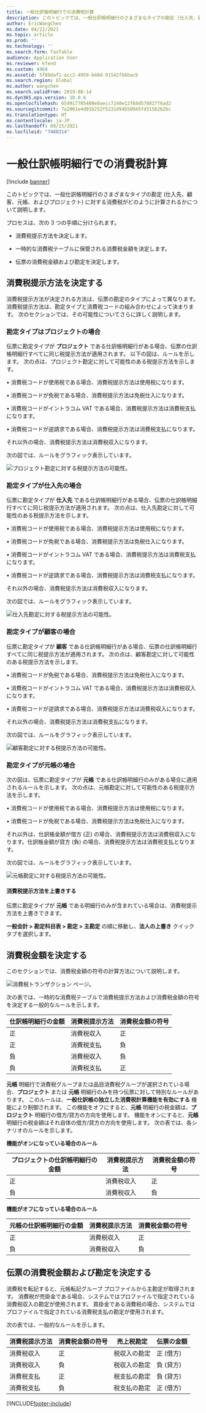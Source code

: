 ```yaml
---
title: 一般仕訳帳明細行での消費税計算
description: このトピックでは、一般仕訳帳明細行のさまざまなタイプの勘定 (仕入先、顧客、元帳、およびプロジェクト) に対する消費税がどのように計算されるかについて説明します。
author: EricWangChen
ms.date: 04/22/2021
ms.topic: article
ms.prod: ''
ms.technology: ''
ms.search.form: TaxTable
audience: Application User
ms.reviewer: kfend
ms.custom: 4464
ms.assetid: 5f89daf1-acc2-4959-b48d-91542fb6bacb
ms.search.region: Global
ms.author: wangchen
ms.search.validFrom: 2019-08-14
ms.dyn365.ops.version: 10.0.6
ms.openlocfilehash: 654917705400e0aecc7240e12f68d578827f6ad2
ms.sourcegitcommit: 7a2001e4d01b252f5231d94b50945fd31562b2bc
ms.translationtype: HT
ms.contentlocale: ja-JP
ms.lasthandoff: 09/15/2021
ms.locfileid: "7488314"
---
```

# <a name="sales-tax-calculation-on-general-journal-lines"></a>一般仕訳帳明細行での消費税計算
[!include [banner](../includes/banner.md)]

このトピックでは、一般仕訳帳明細行のさまざまなタイプの勘定 (仕入先、顧客、元帳、およびプロジェクト) に対する消費税がどのように計算されるかについて説明します。

プロセスは、次の 3 つの手順に分けられます。

- 消費税提示方法を決定します。

- 一時的な消費税テーブルに保管される消費税金額を決定します。

- 伝票の消費税金額および勘定を決定します。

## <a name="determine-the-sales-tax-direction"></a>消費税提示方法を決定する

消費税提示方法が決定される方法は、伝票の勘定のタイプによって異なります。 消費税提示方法は、勘定タイプと消費税コードの組み合わせによって決まります。 次のセクションでは、その可能性についてさらに詳しく説明します。 

### <a name="account-type-is-project"></a>勘定タイプはプロジェクトの場合

伝票に勘定タイプが **プロジェクト** である仕訳帳明細行がある場合、伝票の仕訳帳明細行すべてに同じ税提示方法が適用されます。 以下の図は、ルールを示します。 次の点は、プロジェクト勘定に対して可能性のある税提示方法を示します。

•   消費税コードが使用税である場合、消費税提示方法は使用税になります。

•   消費税コードが免税である場合、消費税提示方法は免税仕入になります。

•   消費税コードがイントラコム VAT である場合、消費税提示方法は消費税支払になります。

•   消費税コードが逆請求である場合、消費税提示方法は消費税支払になります。

それ以外の場合、消費税提示方法は消費税収入になります。

次の図では、ルールをグラフィック表示しています。

![プロジェクト勘定に対する税提示方法の可能性。](media/Sales-Tax-Direction-Vendor.jpg)

### <a name="account-type-is-vendor"></a>勘定タイプが仕入先の場合

伝票に勘定タイプが **仕入先** である仕訳帳明細行がある場合、伝票の仕訳帳明細行すべてに同じ税提示方法が適用されます。 次の点は、仕入先勘定に対して可能性のある税提示方法を示します。 

•   消費税コードが使用税である場合、消費税提示方法は使用税になります。

•   消費税コードが免税である場合、消費税提示方法は免税仕入になります。

•   消費税コードがイントラコム VAT である場合、消費税提示方法は消費税支払になります。

•   消費税コードが逆請求である場合、消費税提示方法は消費税支払になります。

それ以外の場合、消費税提示方法は消費税収入になります。

次の図では、ルールをグラフィック表示しています。

![仕入先勘定に対する税提示方法の可能性。](media/Sales-Tax-Direction-Vendor.jpg)

### <a name="account-type-is-customer"></a>勘定タイプが顧客の場合

伝票に勘定タイプが **顧客** である仕訳帳明細行がある場合、伝票の仕訳帳明細行すべてに同じ税提示方法が適用されます。 次の点は、顧客勘定に対して可能性のある税提示方法を示します。

•   消費税コードが免税である場合、消費税提示方法は免税仕入になります。

•   消費税コードがイントラコム VAT である場合、消費税提示方法は消費税収入になります。

•   消費税コードが逆請求である場合、消費税提示方法は消費税収入になります。

それ以外の場合、消費税提示方法は消費税支払になります。

次の図では、ルールをグラフィック表示しています。

![顧客勘定に対する税提示方法の可能性。](media/Sales-Tax-Direction-Customer.jpg)

### <a name="account-type-is-ledger"></a>勘定タイプが元帳の場合

次の図は、伝票に勘定タイプが **元帳** である仕訳帳明細行のみがある場合に適用されるルールを示します。 次の点は、元帳勘定に対して可能性のある税提示方法を示します。

•   消費税コードが使用税である場合、消費税提示方法は使用税になります。

•   消費税コードが免税である場合、消費税提示方法は免税仕入になります。

それ以外は、仕訳帳金額が借方 (正) の場合、消費税提示方法は消費税収入になります。仕訳帳金額が貸方 (負) の場合、消費税提示方法は消費税支払となります。

次の図では、ルールをグラフィック表示しています。

![元帳勘定に対する税提示方法の可能性。](media/Sales-Tax-Direction-Ledger.jpg)

#### <a name="override-the-sales-tax-direction"></a>消費税提示方法を上書きする

伝票に勘定タイプが **元帳** である明細行のみが含まれている場合は、消費税提示方法を上書きできます。

**一般会計 \> 勘定科目表 \> 勘定 \> 主勘定** の順に移動し、**法人の上書き** クイック タブを選択します。

## <a name="determine-the-sales-tax-amount"></a>消費税金額を決定する

このセクションでは、消費税金額の符号の計算方法について説明します。

![消費税トランザクション ページ。](media/sales-tax-amount-sign.jpg)

次の表では、一時的な消費税テーブルで消費税提示方法および消費税金額の符号を決定する一般的なルールを示します。

| 仕訳帳明細行の金額 | 消費税提示方法  | 消費税金額の符号 |
|---------------------|----------------------|-----------------------|
| 正            | 消費税収入 | 正              |
| 正            | 消費税支払    | 負              |
| 負            | 消費税収入 | 負              |
| 負            | 消費税支払    | 正              |

**元帳** 明細行で消費税グループまたは品目消費税グループが選択されている場合、**プロジェクト** または **元帳** 明細行のみを持つ伝票に対して特別なルールがあります。 このルールは、**一般仕訳帳の独立した消費税計算機能を有効にする** 機能により制御されます。 この機能をオフにすると、**元帳** 明細行の税金額は、**プロジェクト** 明細行の借方/貸方の方向を使用します。 機能をオンにすると、**元帳** 明細行の税金額はそれ自体の借方/貸方の方向を使用します。 次の表では、各シナリオのルールを示します。 

**機能がオンになっている場合のルール**

| プロジェクトの仕訳帳明細行の金額 | 消費税提示方法  | 消費税金額の符号 |
|--------------------------------|----------------------|-----------------------|
| 正                       | 消費税収入 | 正              |
| 負                       | 消費税収入 | 負              |

**機能がオフになっている場合のルール**

| 元帳の仕訳帳明細行の金額  | 消費税提示方法  | 消費税金額の符号 |
|--------------------------------|----------------------|-----------------------|
| 正                       | 消費税収入 | 正              |
| 負                       | 消費税収入 | 負              |

## <a name="determine-the-sales-tax-amount-and-account-on-the-voucher"></a>伝票の消費税金額および勘定を決定する

消費税を転記すると、元帳転記グループ プロファイルから主勘定が取得されます。 消費税が売掛金である場合、システムではプロファイルで指定されている消費税収入の勘定が使用されます。 買掛金である消費税の場合、システムではプロファイルで指定されている消費税支払の勘定が使用されます。

次の表では、一般的なルールを示します。

| 消費税提示方法  | 消費税金額の符号 | 売上税勘定      | 伝票の金額 |
|----------------------|-----------------------|------------------------|-------------------|
| 消費税収入 | 正              | 税収入の勘定 | 正 (借方)  |
| 消費税収入 | 負              | 税収入の勘定 | 負 (貸方)  |
| 消費税支払    | 正              | 税支払の勘定    | 負 (貸方)  |
| 消費税支払    | 負              | 税支払の勘定    | 正 (借方)  |


[!INCLUDE[footer-include](../../includes/footer-banner.md)]
